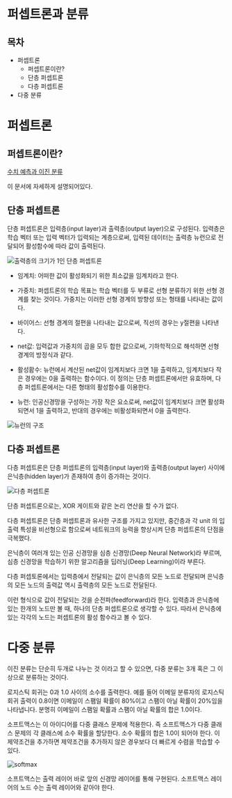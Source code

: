 # 퍼셉트론과 분류

## 목차
- 퍼셉트론
  - 퍼셉트론이란?
  - 단층 퍼셉트론
  - 다층 퍼셉트론
- 다중 분류


# 퍼셉트론

## 퍼셉트론이란?

[수치 예측과 이진 분류](https://github.com/Emotion-2019/gtg7784/blob/master/markdown/191104.md)

이 문서에 자세하게 설명되어있다.

## 단층 퍼셉트론

단층 퍼셉트론은 입력층(input layer)과 출력층(output layer)으로 구성된다. 입력층은 학습 벡터 또는 입력 벡터가 입력되는 계층으로써, 입력된 데이터는 출력층 뉴런으로 전달되어 활성함수에 따라 값이 출력된다.

<img src="https://img1.daumcdn.net/thumb/R1280x0/?scode=mtistory2&fname=http%3A%2F%2Fcfile23.uf.tistory.com%2Fimage%2F23573D3656C2D8421CF2FE" alt="출력층의 크기가 1인 단층 퍼셉트론" />

- 임계치: 어떠한 값이 활성화되기 위한 최소값을 임계치라고 한다.

- 가중치: 퍼셉트론의 학습 목표는 학습 벡터를 두 부류로 선형 분류하기 위한 선형 경계를 찾는 것이다. 가중치는 이러한 선형 경계의 방향성 또는 형태를 나타내는 값이다.

- 바이어스: 선형 경계의 절편을 나타내는 값으로써, 직선의 경우는 y절편을 나타낸다.

- net값: 입력값과 가중치의 곱을 모두 합한 값으로써, 기하학적으로 해석하면 선형 경계의 방정식과 같다.

- 활성홤수: 뉴런에서 계산된 net값이 임계치보다 크면 1을 출력하고, 임계치보다 작은 경우에는 0을 출력하는 함수이다. 이 정의는 단층 퍼셉트론에서만 유효하며, 다층 퍼셉트론에서는 다른 형태의 활성함수를 이용한다.

- 뉴런: 인공신경망을 구성하는 가장 작은 요소로써, net값이 임계치보다 크면 활성화되면서 1을 출력하고, 반대의 경우에는 비활성화되면서 0을 출력한다.

![뉴런의 구조](https://img1.daumcdn.net/thumb/R1280x0/?scode=mtistory2&fname=http%3A%2F%2Fcfile10.uf.tistory.com%2Fimage%2F261AC64E56C2D0E7241637)

## 다층 퍼셉트론

다층 퍼셉트론은 단층 퍼셉트론의 입력층(input layer)와 출력층(output layer) 사이에 은닉층(hidden layer)가 존재하여 층이 증가하는 것이다.

![다층 퍼셉트론](https://mblogthumb-phinf.pstatic.net/MjAxNzA2MTZfMzQg/MDAxNDk3NTc4MDc4NTU4.C0svtndk_igat9FquGev3il4HWs2mEKarZPuzI0kgMcg.75f89hjNck6eLQNZWQ4-QZiWNnArNKnuEXvxoL3n0aAg.PNG.samsjang/%EC%BA%A1%EC%B2%98.PNG?type=w2)

단층 퍼셉트론으로는, XOR 게이트와 같은 논리 연산을 할 수가 없다. 

다층 퍼셉트론은 단층 퍼셉트론과 유사한 구조를 가지고 있지만, 중간층과 각 unit 의 입출력 특성을 비선형으로 함으로써 네트워크의 능력을 향상시켜 단층 퍼셉트론의 단점을 극복했다.

은닉층이 여러개 있는 인공 신경망을 심층 신경망(Deep Neural Network)라 부르며, 심층 신경망을 학습하기 위한 알고리즘을 딥러닝(Deep Learning)이라 부른다.

다층 퍼셉토론에서는 입력층에서 전달되는 값이 은닉층의 모든 노드로 전달되며 은닉층의 모든 노드의 출력값 역시 출력층의 모든 노드로 전달된다.

이런 형식으로 값이 전달되는 것을 순전파(feedforward)라 한다. 입력층과 은닉층에 있는 한개의 노드만 볼 때, 하나의 단층 퍼셉트론으로 생각할 수 있다. 따라서 은닉층에 있는 각각의 노드는 퍼셉트론의 활성 함수라고 볼 수 있다.


# 다중 분류

이진 분류는 단순히 두개로 나누는 것 이라고 할 수 있으면, 다중 분류는 3개 혹은 그 이상으로 분류하는 것이다.

로지스틱 회귀는  0과 1.0 사이의 소수를 출력한다. 예를 들어 이메일 분류자의 로지스틱 회귀 출력이 0.8이면 이메일이 스팸일 확률이 80%이고 스팸이 아닐 확률이 20%임을 나타냅니다. 분명히 이메일이 스팸일 확률과 스팸이 아닐 확률의 합은 1.0이다.

소프트맥스는 이 아이디어를 다중 클래스 문제에 적용한다. 즉 소프트맥스가 다중 클래스 문제의 각 클래스에 소수 확률을 할당한다. 소수 확률의 합은 1.0이 되어야 한다. 이 제약조건을 추가하면 제약조건을 추가하지 않은 경우보다 더 빠르게 수렴을 학습할 수 있다.

![softmax](https://developers.google.com/machine-learning/crash-course/images/SoftmaxLayer.svg?hl=ko)

소프트맥스는 출력 레이어 바로 앞의 신경망 레이어를 통해 구현된다. 소프트맥스 레이어의 노드 수는 출력 레이어와 같아야 한다.